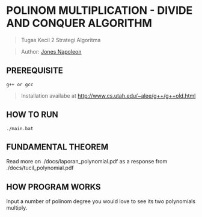 # POLINOM MULTIPLICATION - DIVIDE AND CONQUER ALGORITHM

> Tugas Kecil 2 Strategi Algoritma

> Author: [Jones Napoleon](https://jonesnapoleon.web.app)

## PREREQUISITE
```
g++ or gcc
```
> Installation availabe at http://www.cs.utah.edu/~alee/g++/g++old.html

## HOW TO RUN
```
./main.bat
```

## FUNDAMENTAL THEOREM
Read more on ./docs/laporan_polynomial.pdf as a response from ./docs/tucil_polynomial.pdf

## HOW PROGRAM WORKS
Input a number of polinom degree you would love to see its two polynomials multiply.
